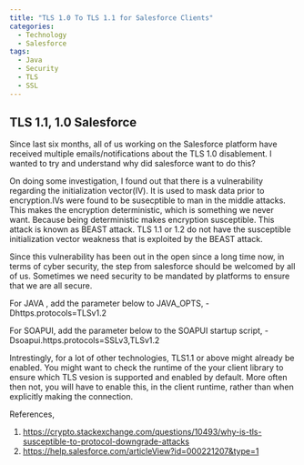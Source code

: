 ```yaml
---
title: "TLS 1.0 To TLS 1.1 for Salesforce Clients"
categories:
  - Technology
  - Salesforce
tags:
  - Java
  - Security
  - TLS
  - SSL
---
```

## TLS 1.1, 1.0 Salesforce
Since last six months, all of us working on the Salesforce platform have received multiple emails/notifications about the TLS 1.0 disablement. I wanted to try and understand why did salesforce want to do this?

On doing some investigation, I found out that there is a vulnerability regarding the initialization vector(IV). It is used to mask data prior to encryption.IVs were found to be susecptible to man in the middle attacks. This makes the encryption deterministic, which is something we never want. Because being deterministic makes encryption susceptible. This attack is known as BEAST attack.
TLS 1.1 or 1.2 do not have the susceptible initialization vector weakness that is exploited by the BEAST attack. 

Since this vulnerability has been out in the open since a long time now, in terms of cyber security, the step from salesforce should be welcomed by all of us. Sometimes we need security to be mandated by platforms to ensure that we are all secure. 

For JAVA , add the parameter below to JAVA_OPTS, 
    -Dhttps.protocols=TLSv1.2
    
For SOAPUI, add the parameter below to the SOAPUI startup script,
    -Dsoapui.https.protocols=SSLv3,TLSv1.2
    
Intrestingly, for a lot of other technologies, TLS1.1 or above might already be enabled. You might want to check the runtime of the your client library to ensure which TLS vesion is supported and enabled by default.
More often then not, you will have to enable this, in the client runtime, rather than when explicitly making the connection.

References,
1. https://crypto.stackexchange.com/questions/10493/why-is-tls-susceptible-to-protocol-downgrade-attacks
2. https://help.salesforce.com/articleView?id=000221207&type=1
